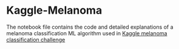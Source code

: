# Kaggle-Melanoma
The notebook file contains the code and detailed explanations of a melanoma classification ML algorithm used in [Kaggle melanoma classification challenge](https://www.kaggle.com/c/siim-isic-melanoma-classification)
